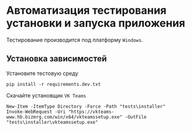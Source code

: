 # Автоматизация тестирования установки и запуска приложения

Тестирование производится под платформу `Windows`.

## Установка зависимостей

Установите тестовую среду
```shell
pip install -r requirements.dev.txt
```

Скачайте установщик `VK Teams`
```shell
New-Item -ItemType Directory -Force -Path "tests\installer"
Invoke-WebRequest -Uri "https://vkteams-www.hb.bizmrg.com/win/x64/vkteamssetup.exe" -OutFile "tests\installer\vkteamssetup.exe"
```